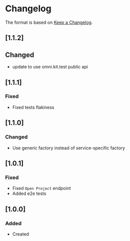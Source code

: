 # Changelog
The format is based on [Keep a Changelog](https://keepachangelog.com/en/1.0.0/).

## [1.1.2]
## Changed
- update to use omni.kit.test public api

## [1.1.1]
### Fixed
- Fixed tests flakiness

## [1.1.0]
### Changed
- Use generic factory instead of service-specific factory

## [1.0.1]
### Fixed
- Fixed `Open Project` endpoint
- Added e2e tests

## [1.0.0]
### Added
- Created
